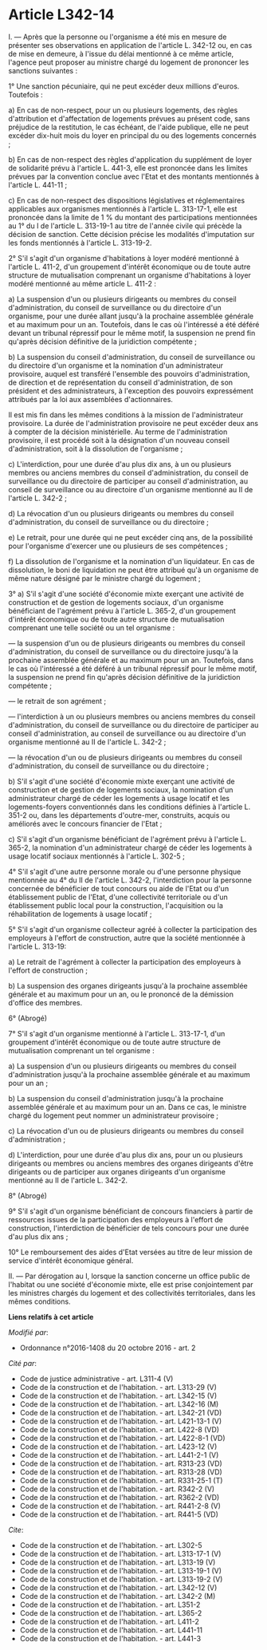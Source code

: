 # Article L342-14

I. ― Après que la personne ou l'organisme a été mis en mesure de présenter ses observations en application de l'article L.
342-12 ou, en cas de mise en demeure, à l'issue du délai mentionné à ce même article, l'agence peut proposer au ministre
chargé du logement de prononcer les sanctions suivantes : 

1° Une sanction pécuniaire, qui ne peut excéder deux millions d'euros. Toutefois : 

a) En cas de non-respect, pour un ou plusieurs logements, des règles d'attribution et d'affectation de logements prévues au
présent code, sans préjudice de la restitution, le cas échéant, de l'aide publique, elle ne peut excéder dix-huit mois du
loyer en principal du ou des logements concernés ; 

b) En cas de non-respect des règles d'application du supplément de loyer de solidarité prévu à l'article L. 441-3, elle est
prononcée dans les limites prévues par la convention conclue avec l'Etat et des montants mentionnés à l'article L. 441-11 ; 

c) En cas de non-respect des dispositions législatives et réglementaires applicables aux organismes mentionnés à l'article L.
313-17-1, elle est prononcée dans la limite de 1 % du montant des participations mentionnées au 1° du I de l'article L.
313-19-1 au titre de l'année civile qui précède la décision de sanction. Cette décision précise les modalités d'imputation
sur les fonds mentionnés à l'article L. 313-19-2.

2° S'il s'agit d'un organisme d'habitations à loyer modéré mentionné à l'article L. 411-2, d'un groupement d'intérêt
économique ou de toute autre structure de mutualisation comprenant un organisme d'habitations à loyer modéré mentionné au
même article L. 411-2 : 

a) La suspension d'un ou plusieurs dirigeants ou membres du conseil d'administration, du conseil de surveillance ou du
directoire d'un organisme, pour une durée allant jusqu'à la prochaine assemblée générale et au maximum pour un an. Toutefois,
dans le cas où l'intéressé a été déféré devant un tribunal répressif pour le même motif, la suspension ne prend fin qu'après
décision définitive de la juridiction compétente ; 

b) La suspension du conseil d'administration, du conseil de surveillance ou du directoire d'un organisme et la nomination
d'un administrateur provisoire, auquel est transféré l'ensemble des pouvoirs d'administration, de direction et de
représentation du conseil d'administration, de son président et des administrateurs, à l'exception des pouvoirs expressément
attribués par la loi aux assemblées d'actionnaires. 

Il est mis fin dans les mêmes conditions à la mission de l'administrateur provisoire. La durée de l'administration provisoire
ne peut excéder deux ans à compter de la décision ministérielle. Au terme de l'administration provisoire, il est procédé soit
à la désignation d'un nouveau conseil d'administration, soit à la dissolution de l'organisme ; 

c) L'interdiction, pour une durée d'au plus dix ans, à un ou plusieurs membres ou anciens membres du conseil
d'administration, du conseil de surveillance ou du directoire de participer au conseil d'administration, au conseil de
surveillance ou au directoire d'un organisme mentionné au II de l'article L. 342-2 ; 

d) La révocation d'un ou plusieurs dirigeants ou membres du conseil d'administration, du conseil de surveillance ou du
directoire ; 

e) Le retrait, pour une durée qui ne peut excéder cinq ans, de la possibilité pour l'organisme d'exercer une ou plusieurs de
ses compétences ; 

f) La dissolution de l'organisme et la nomination d'un liquidateur. En cas de dissolution, le boni de liquidation ne peut
être attribué qu'à un organisme de même nature désigné par le ministre chargé du logement ; 

3° a) S'il s'agit d'une société d'économie mixte exerçant une activité de construction et de gestion de logements sociaux,
d'un organisme bénéficiant de l'agrément prévu à l'article L. 365-2, d'un groupement d'intérêt économique ou de toute autre
structure de mutualisation comprenant une telle société ou un tel organisme : 

― la suspension d'un ou de plusieurs dirigeants ou membres du conseil d'administration, du conseil de surveillance ou du
directoire jusqu'à la prochaine assemblée générale et au maximum pour un an. Toutefois, dans le cas où l'intéressé a été
déféré à un tribunal répressif pour le même motif, la suspension ne prend fin qu'après décision définitive de la juridiction
compétente ; 

― le retrait de son agrément ; 

― l'interdiction à un ou plusieurs membres ou anciens membres du conseil d'administration, du conseil de surveillance ou du
directoire de participer au conseil d'administration, au conseil de surveillance ou au directoire d'un organisme mentionné au
II de l'article L. 342-2 ; 

― la révocation d'un ou de plusieurs dirigeants ou membres du conseil d'administration, du conseil de surveillance ou du
directoire ; 

b) S'il s'agit d'une société d'économie mixte exerçant une activité de construction et de gestion de logements sociaux, la
nomination d'un administrateur chargé de céder les logements à usage locatif et les logements-foyers conventionnés dans les
conditions définies à l'article L. 351-2 ou, dans les départements d'outre-mer, construits, acquis ou améliorés avec le
concours financier de l'Etat ; 

c) S'il s'agit d'un organisme bénéficiant de l'agrément prévu à l'article L. 365-2, la nomination d'un administrateur chargé
de céder les logements à usage locatif sociaux mentionnés à l'article L. 302-5 ; 

4° S'il s'agit d'une autre personne morale ou d'une personne physique mentionnée au 4° du II de l'article L. 342-2,
l'interdiction pour la personne concernée de bénéficier de tout concours ou aide de l'Etat ou d'un établissement public de
l'Etat, d'une collectivité territoriale ou d'un établissement public local pour la construction, l'acquisition ou la
réhabilitation de logements à usage locatif ; 

5° S'il s'agit d'un organisme collecteur agréé à collecter la participation des employeurs à l'effort de construction, autre
que la société mentionnée à l'article L. 313-19: 

a) Le retrait de l'agrément à collecter la participation des employeurs à l'effort de construction ; 

b) La suspension des organes dirigeants jusqu'à la prochaine assemblée générale et au maximum pour un an, ou le prononcé de
la démission d'office des membres. 

6° (Abrogé) 

7° S'il s'agit d'un organisme mentionné à l'article L. 313-17-1, d'un groupement d'intérêt économique ou de toute autre
structure de mutualisation comprenant un tel organisme : 

a) La suspension d'un ou plusieurs dirigeants ou membres du conseil d'administration jusqu'à la prochaine assemblée générale
et au maximum pour un an ; 

b) La suspension du conseil d'administration jusqu'à la prochaine assemblée générale et au maximum pour un an. Dans ce cas,
le ministre chargé du logement peut nommer un administrateur provisoire ; 

c) La révocation d'un ou de plusieurs dirigeants ou membres du conseil d'administration ; 

d) L'interdiction, pour une durée d'au plus dix ans, pour un ou plusieurs dirigeants ou membres ou anciens membres des
organes dirigeants d'être dirigeants ou de participer aux organes dirigeants d'un organisme mentionné au II de l'article L.
342-2.

8° (Abrogé) 

9° S'il s'agit d'un organisme bénéficiant de concours financiers à partir de ressources issues de la participation des
employeurs à l'effort de construction, l'interdiction de bénéficier de tels concours pour une durée d'au plus dix ans ; 

10° Le remboursement des aides d'Etat versées au titre de leur mission de service d'intérêt économique général. 

II. ― Par dérogation au I, lorsque la sanction concerne un office public de l'habitat ou une société d'économie mixte, elle
est prise conjointement par les ministres chargés du logement et des collectivités territoriales, dans les mêmes conditions.

**Liens relatifs à cet article**

_Modifié par_:

  - Ordonnance n°2016-1408 du 20 octobre 2016 - art. 2

_Cité par_:

  - Code de justice administrative - art. L311-4 (V)
  - Code de la construction et de l'habitation. - art. L313-29 (V)
  - Code de la construction et de l'habitation. - art. L342-15 (V)
  - Code de la construction et de l'habitation. - art. L342-16 (M)
  - Code de la construction et de l'habitation. - art. L342-21 (VD)
  - Code de la construction et de l'habitation. - art. L421-13-1 (V)
  - Code de la construction et de l'habitation. - art. L422-8 (VD)
  - Code de la construction et de l'habitation. - art. L422-8-1 (VD)
  - Code de la construction et de l'habitation. - art. L423-12 (V)
  - Code de la construction et de l'habitation. - art. L441-2-1 (V)
  - Code de la construction et de l'habitation. - art. R313-23 (VD)
  - Code de la construction et de l'habitation. - art. R313-28 (VD)
  - Code de la construction et de l'habitation. - art. R331-25-1 (T)
  - Code de la construction et de l'habitation. - art. R342-2 (V)
  - Code de la construction et de l'habitation. - art. R362-2 (VD)
  - Code de la construction et de l'habitation. - art. R441-2-8 (V)
  - Code de la construction et de l'habitation. - art. R441-5 (VD)

_Cite_:

  - Code de la construction et de l'habitation. - art. L302-5
  - Code de la construction et de l'habitation. - art. L313-17-1 (V)
  - Code de la construction et de l'habitation. - art. L313-19 (V)
  - Code de la construction et de l'habitation. - art. L313-19-1 (V)
  - Code de la construction et de l'habitation. - art. L313-19-2 (V)
  - Code de la construction et de l'habitation. - art. L342-12 (V)
  - Code de la construction et de l'habitation. - art. L342-2 (M)
  - Code de la construction et de l'habitation. - art. L351-2
  - Code de la construction et de l'habitation. - art. L365-2
  - Code de la construction et de l'habitation. - art. L411-2
  - Code de la construction et de l'habitation. - art. L441-11
  - Code de la construction et de l'habitation. - art. L441-3
